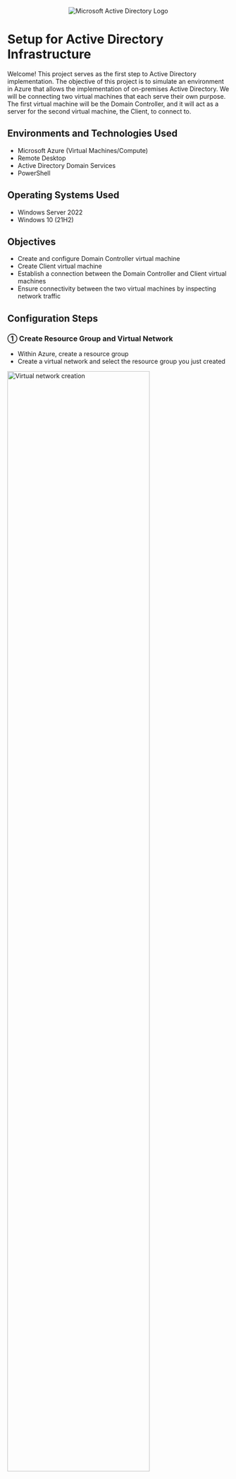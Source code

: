 <p align="center">
<img src="https://i.imgur.com/pU5A58S.png" alt="Microsoft Active Directory Logo"/>
</p>

<h1>Setup for Active Directory Infrastructure</h1>
Welcome!  This project serves as the first step to Active Directory implementation.  The objective of this project is to simulate an environment in Azure that allows the implementation of on-premises Active Directory.  We will be connecting two virtual machines that each serve their own purpose.  The first virtual machine will be the Domain Controller, and it will act as a server for the second virtual machine, the Client, to connect to.
<br />

<h2>Environments and Technologies Used</h2>

- Microsoft Azure (Virtual Machines/Compute)
- Remote Desktop
- Active Directory Domain Services
- PowerShell

<h2>Operating Systems Used </h2>

- Windows Server 2022
- Windows 10 (21H2)

<h2>Objectives</h2>

- Create and configure Domain Controller virtual machine
- Create Client virtual machine
- Establish a connection between the Domain Controller and Client virtual machines
- Ensure connectivity between the two virtual machines by inspecting network traffic

<h2>Configuration Steps</h2>

<h3>&#9312; Create Resource Group and Virtual Network</h3>
<p>

- Within Azure, create a resource group
- Create a virtual network and select the resource group you just created
<img src="https://i.imgur.com/dUowvkj.png" height="80%" width="80%" alt="Virtual network creation"/>
  
</p>

<h3>&#9313; Create Domain Controller</h3>

<p>

- Create a virtual machine and name it "DC-1"
- Under "Image", select Windows Server 2022 Datacenter: Azure Edition


- Under "Size", select option with at least 2 vcpus
- Choose and confirm "Username" and "Password" under "Administrator Account" section
- Confirm licensing
<img src="https://i.imgur.com/2yLaJgw.png" height="80%" width="80%" alt="VM licensing"/>

- Navigate to "Networking" tab
- Under "Virtual Network", select the virtual network you created in the previous step
<img src="https://i.imgur.com/GmLc5OP.png" height="80%" width="80%" alt="Virtual network selection"/>

- Review + create your VM

</p>
<br />
<h3>&#9314; Create Client VM</h3>

<p>

- Create a virtual machine and name it "Client-1"
- Under "Image", select Windows 10 Pro
<img src="https://i.imgur.com/IcWRnUO.png" height="80%" width="80%" alt="Client image"/>

- Under "Size", select option with at least 2 vcpus
- Choose and confirm "Username" and "Password" under "Administrator Account" section
- Confirm licensing
- Navigate to "Networking" tab
- Under "Virtual Network", select the same virtual network you did in the previous step
<img src="https://i.imgur.com/GmLc5OP.png" height="80%" width="80%" alt="Virtual network selection"/>

- Review + create your VM
  
</p>
<br />
<h3>&#9315; Set Domain Controller's Private IP Address to "Static"</h3>

<p>

- 
  
</p>
